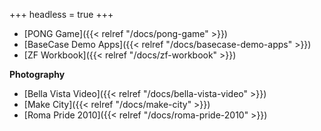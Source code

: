 +++
headless = true
+++

<!-- - [EyeEm's Checkout Redesign]({{< relref "/docs/eyeems-checkout" >}})-->
<!-- - [Creators Search Tool]({{< relref "/docs/creators-search-tool" >}})-->

- [PONG Game]({{< relref "/docs/pong-game" >}})
- [BaseCase Demo Apps]({{< relref "/docs/basecase-demo-apps" >}})
- [ZF Workbook]({{< relref "/docs/zf-workbook" >}})

**Photography**

- [Bella Vista Video]({{< relref "/docs/bella-vista-video" >}})
- [Make City]({{< relref "/docs/make-city" >}})
- [Roma Pride 2010]({{< relref "/docs/roma-pride-2010" >}})
